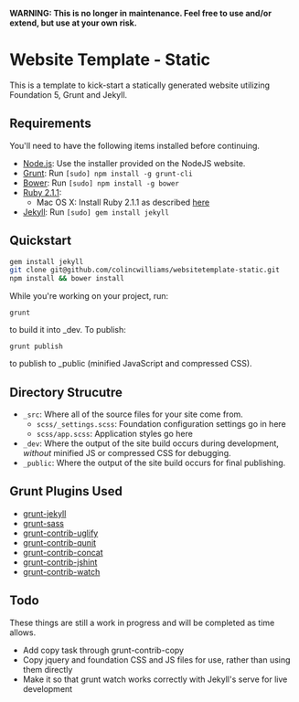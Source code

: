 **WARNING: This is no longer in maintenance. Feel free to use and/or extend, but use at your own risk.**

# Website Template - Static

This is a template to kick-start a statically generated website utilizing Foundation 5, Grunt and Jekyll.

## Requirements

You'll need to have the following items installed before continuing.

  * [Node.js](http://nodejs.org): Use the installer provided on the NodeJS website.
  * [Grunt](http://gruntjs.com/): Run `[sudo] npm install -g grunt-cli`
  * [Bower](http://bower.io): Run `[sudo] npm install -g bower`
  * [Ruby 2.1.1](https://www.ruby-lang.org/en/):
  	* Mac OS X: Install Ruby 2.1.1 as described [here](http://dean.io/setting-up-a-ruby-on-rails-development-environment-on-mavericks/)
  * [Jekyll](http://jekyllrb.com): Run `[sudo] gem install jekyll`

## Quickstart

```bash
gem install jekyll
git clone git@github.com/colincwilliams/websitetemplate-static.git
npm install && bower install
```

While you're working on your project, run:

`grunt`

to build it into _dev. To publish:

`grunt publish`

to publish to _public (minified JavaScript and compressed CSS).

## Directory Strucutre

  * `_src`: Where all of the source files for your site come from.
    * `scss/_settings.scss`: Foundation configuration settings go in here
    * `scss/app.scss`: Application styles go here
  * `_dev`: Where the output of the site build occurs during development, *without* minified JS or compressed CSS for debugging.
  * `_public`: Where the output of the site build occurs for final publishing.

## Grunt Plugins Used

  * [grunt-jekyll](https://github.com/dannygarcia/grunt-jekyll)
  * [grunt-sass](https://github.com/sindresorhus/grunt-sass)
  * [grunt-contrib-uglify](https://github.com/gruntjs/grunt-contrib-uglify)
  * [grunt-contrib-qunit](https://github.com/gruntjs/grunt-contrib-qunit)
  * [grunt-contrib-concat](https://github.com/gruntjs/grunt-contrib-concat)
  * [grunt-contrib-jshint](https://github.com/gruntjs/grunt-contrib-jshint)
  * [grunt-contrib-watch](https://github.com/gruntjs/grunt-contrib-watch)

## Todo

These things are still a work in progress and will be completed as time allows.

  * Add copy task through grunt-contrib-copy
  * Copy jquery and foundation CSS and JS files for use, rather than using them directly
  * Make it so that grunt watch works correctly with Jekyll's serve for live development
